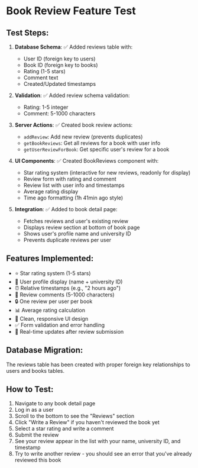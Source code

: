 # Book Review Feature Test

## Test Steps:

1. **Database Schema**: ✅ Added reviews table with:

   - User ID (foreign key to users)
   - Book ID (foreign key to books)
   - Rating (1-5 stars)
   - Comment text
   - Created/Updated timestamps

2. **Validation**: ✅ Added review schema validation:

   - Rating: 1-5 integer
   - Comment: 5-1000 characters

3. **Server Actions**: ✅ Created book review actions:

   - `addReview`: Add new review (prevents duplicates)
   - `getBookReviews`: Get all reviews for a book with user info
   - `getUserReviewForBook`: Get specific user's review for a book

4. **UI Components**: ✅ Created BookReviews component with:

   - Star rating system (interactive for new reviews, readonly for display)
   - Review form with rating and comment
   - Review list with user info and timestamps
   - Average rating display
   - Time ago formatting (1h 41min ago style)

5. **Integration**: ✅ Added to book detail page:
   - Fetches reviews and user's existing review
   - Displays review section at bottom of book page
   - Shows user's profile name and university ID
   - Prevents duplicate reviews per user

## Features Implemented:

- ⭐ Star rating system (1-5 stars)
- 👤 User profile display (name + university ID)
- ⏰ Relative timestamps (e.g., "2 hours ago")
- 📝 Review comments (5-1000 characters)
- 🔒 One review per user per book
- 📊 Average rating calculation
- 🎨 Clean, responsive UI design
- ✅ Form validation and error handling
- 🔄 Real-time updates after review submission

## Database Migration:

The reviews table has been created with proper foreign key relationships to users and books tables.

## How to Test:

1. Navigate to any book detail page
2. Log in as a user
3. Scroll to the bottom to see the "Reviews" section
4. Click "Write a Review" if you haven't reviewed the book yet
5. Select a star rating and write a comment
6. Submit the review
7. See your review appear in the list with your name, university ID, and timestamp
8. Try to write another review - you should see an error that you've already reviewed this book

